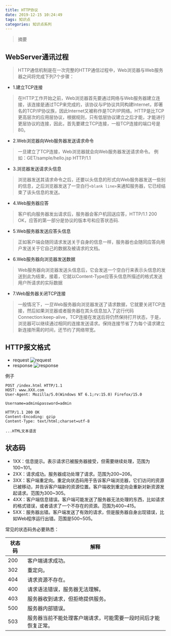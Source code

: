 ```yaml
---
title: HTTP协议
date: 2019-12-15 10:24:49
tags: 知识点
categories: 知识点系列
---
```


> 摘要
<!--more-->

## WebServer通讯过程
> HTTP通信机制是在一次完整的HTTP通信过程中，Web浏览器与Web服务器之间将完成下列7个步骤：

- 1.建立TCP连接
> 在HTTP工作开始之前，Web浏览器首先要通过网络与Web服务器建立连接，该连接是通过TCP来完成的，该协议与IP协议共同构建Internet，即著名的TCP/IP协议族，因此Internet又被称作是TCP/IP网络。HTTP是比TCP更高层次的应用层协议，根据规则，只有低层协议建立之后才能，才能进行更层协议的连接，因此，首先要建立TCP连接，一般TCP连接的端口号是80。 
- 2.Web浏览器向Web服务器发送请求命令<request-line>
> 一旦建立了TCP连接，Web浏览器就会向Web服务器发送请求命令。
例如：GET/sample/hello.jsp HTTP/1.1
- 3.浏览器发送请求头信息<headers>
> 浏览器发送其请求命令之后，还要以头信息的形式向Web服务器发送一些别的信息，之后浏览器发送了一空白行`<blank line>`来通知服务器，它已经结束了该头信息的发送。
- 4.Web服务器应答
> 客户机向服务器发出请求后，服务器会客户机回送应答，HTTP/1.1 200 OK，应答的第一部分是协议的版本号和应答状态码.
- 5.Web服务器发送应答头信息
> 正如客户端会随同请求发送关于自身的信息一样，服务器也会随同应答向用户发送关于它自己的数据及被请求的文档。
- 6.Web服务器向浏览器发送数据
> Web服务器向浏览器发送头信息后，它会发送一个空白行来表示头信息的发送到此为结束，接着，它就以Content-Type应答头信息所描述的格式发送用户所请求的实际数据
- 7.Web服务器关闭TCP连接
> 一般情况下，一旦Web服务器向浏览器发送了请求数据，它就要关闭TCP连接，然后如果浏览器或者服务器在其头信息加入了这行代码Connection:keep-alive，TCP连接在发送后将仍然保持打开状态，于是，浏览器可以继续通过相同的连接发送请求。保持连接节省了为每个请求建立新连接所需的时间，还节约了网络带宽。

## HTTP报文格式

- request
![request](https://img-blog.csdn.net/20171210212141116?watermark/2/text/aHR0cDovL2Jsb2cuY3Nkbi5uZXQvWmVuTmFpSGVRaWFv/font/5a6L5L2T/fontsize/400/fill/I0JBQkFCMA==/dissolve/70/gravity/Center)
- response
![response](https://img-blog.csdn.net/20171210212147651?watermark/2/text/aHR0cDovL2Jsb2cuY3Nkbi5uZXQvWmVuTmFpSGVRaWFv/font/5a6L5L2T/fontsize/400/fill/I0JBQkFCMA==/dissolve/70/gravity/Center)

例子
```http
POST /index.html HTTP/1.1  
HOST: www.XXX.com  
User-Agent: Mozilla/5.0(Windows NT 6.1;rv:15.0) Firefox/15.0  
  
Username=admin&password=admin 
```

```http
HTTP/1.1 200 OK  
Content-Encoding: gzip  
Content-Type: text/html;charset=utf-8  

...HTML文本语言
```


## 状态码

- 1XX：信息提示。表示请求已被服务器接受，但需要继续处理，范围为100~101。
- 2XX：请求成功。服务器成功处理了请求。范围为200~206。
- 3XX：客户端重定向。重定向状态码用于告诉客户端浏览器，它们访问的资源已被移动，并告诉客户端新的资源位置。客户端收到重定向会重新对新资源发起请求。范围为300~305。
- 4XX：客户端信息错误。客户端可能发送了服务器无法处理的东西，比如请求的格式错误，或者请求了一个不存在的资源。范围为400~415。
- 5XX：服务器出错。客户端发送了有效的请求，但是服务器自身出现错误，比如Web程序运行出错。范围是500~505。


常见的状态码务必要熟悉：

|状态码|解释|
|---|---|
|200|客户端请求成功。        |
|302|重定向。            |
|404|请求资源不存在。        |
|400|请求语法错误，服务器无法理解。 |
|403|服务器收到请求，但拒绝提供服务。|
|500|服务器内部错误。        |
|503|服务器当前不能处理客户端请求，可能需要一段时间后才能恢复正常。|
